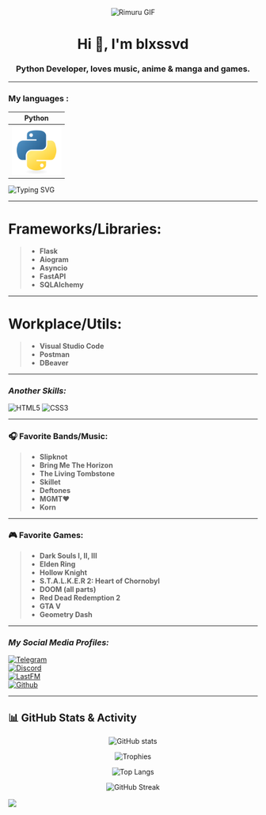 <p align="center">
  <img src="https://media1.tenor.com/m/GGYUbfu2z6EAAAAC/anime-rimuru.gif" alt="Rimuru GIF"/>
</p>
<h1 align="center">Hi 👋, I'm blxssvd</h1>
<h3 align="center">Python Developer, loves music, anime & manga and games.</h3>

---

### My languages :
| Python |
|--------|
| <img src="https://raw.githubusercontent.com/devicons/devicon/refs/heads/master/icons/python/python-original.svg" width=100> |

<img src="https://readme-typing-svg.herokuapp.com?color=%23FFFFFF&lines=🕞+Started+coding+in+February+2024.+++" alt="Typing SVG" width="600" height="100"/>

---

# Frameworks/Libraries:
> * **Flask**
> * **Aiogram**
> * **Asyncio**
> * **FastAPI**
> * **SQLAlchemy**



___

# Workplace/Utils:
> * **Visual Studio Code**
> * **Postman**
> * **DBeaver**

___

### _Another Skills:_
![HTML5](https://img.shields.io/badge/html5-%23E34F26.svg?style=for-the-badge&logo=html5&logoColor=white)
![CSS3](https://img.shields.io/badge/css3-%231572B6.svg?style=for-the-badge&logo=css3&logoColor=white)



___

### 🎧 Favorite Bands/Music:
> * **Slipknot**  
> * **Bring Me The Horizon**  
> * **The Living Tombstone**  
> * **Skillet**  
> * **Deftones**
> * **MGMT❤️**
> * **Korn**

___

### 🎮 Favorite Games:
> * **Dark Souls I, II, III**  
> * **Elden Ring**  
> * **Hollow Knight** 
> * **S.T.A.L.K.E.R 2: Heart of Chornobyl**
> * **DOOM (all parts)**
> * **Red Dead Redemption 2**
> * **GTA V**
> * **Geometry Dash**


___

### _My Social Media Profiles:_
[![Telegram](https://img.shields.io/badge/Telegram-2CA5E0?style=for-the-badge&logo=telegram&logoColor=white)](https://t.me/blxssvddv)  
[![Discord](https://img.shields.io/badge/Discord-%235865F2.svg?style=for-the-badge&logo=discord&logoColor=white)](https://discord.com/users/1007074248621301880)  
[![LastFM](https://img.shields.io/badge/Last.fm-D51007?style=for-the-badge&logo=last.fm&logoColor=white)](https://www.last.fm/user/blxssvd)  
[![Github](https://img.shields.io/badge/github-%23121011.svg?style=for-the-badge&logo=github&logoColor=white)](https://github.com/blxssvdd)

___

## 📊 GitHub Stats & Activity

<p align="center">
  <img src="https://github-readme-stats.vercel.app/api?username=blxssvdd&show_icons=true&theme=tokyonight" alt="GitHub stats"/>
</p>

<p align="center">
  <img src="https://github-profile-trophy.vercel.app/?username=blxssvdd&theme=darkhub&no-frame=true&margin-w=15&row=1&column=6" alt="Trophies"/>
</p>

<p align="center">
  <img src="https://github-readme-stats.vercel.app/api/top-langs/?username=blxssvdd&layout=compact&theme=tokyonight" alt="Top Langs"/>
</p>

<p align="center">
  <img src="https://streak-stats.demolab.com?user=blxssvdd&theme=tokyonight&hide_border=true" alt="GitHub Streak"/>
</p>

<img align="center" src="https://badges.lastfm.workers.dev/last-played?user=blxssvd&recent=1&style=for-the-badge&cacheSeconds=120"/>
